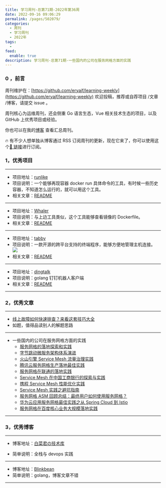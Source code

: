 ```yaml
---
title: 学习周刊-总第71期-2022年第36周
date: 2022-09-16 09:06:29
permalink: /pages/502079/
categories:
  - 周刊
  - 学习周刊
  - 2022年
tags:
  -
feed:
  enable: true
description: 学习周刊-总第71期-一些国内的公司在服务网格方面的实践
---
```


### 0 ，前言

周刊维护在：[https://github.com/eryajf/learning-weekly](https://github.com/eryajf/learning-weekly) 欢迎投稿，推荐或自荐项目 /文章 /博客，请提交 issue 。

周刊核心为运维周刊，还会侧重 Go 语言生态，Vue 相关技术生态的项目，以及 GitHub 上优秀项目或经验。

你也可以在我的[博客](http://fsvip.gitee.io/hexo-theme-fluid//learning-weekly/) 查看汇总周刊。

🔥 有不少人想单独从博客通过 RSS 订阅周刊的更新，现在它来了，你可以使用这个[🔗 链接](http://fsvip.gitee.io/hexo-theme-fluid//learning-weekly.xml)进行订阅。

### 1，优秀项目

---

- 项目地址：[runlike](https://github.com/lavie/runlike)
- 项目说明：一个能够再现容器 docker run 具体命令的工具，有时候一些历史容器，不知道怎么运行的，就可以用这个工具。
- 相关文章：[README](https://github.com/lavie/runlike#readme)

---

- 项目地址：[Whaler](https://github.com/P3GLEG/Whaler)
- 项目说明：与上边工具类似，这个工具能够查看镜像的 Dockerfile。
- 相关文章：[README](https://github.com/P3GLEG/Whaler#readme)

---

- 项目地址：[tabby](https://github.com/Eugeny/tabby)
- 项目说明：一款开源的跨平台支持的终端程序，能够方便地管理主机连接。
  ![](http://t.eryajf.net/imgs/2022/09/77b35c4244596454.png)
- 相关文章：[README](https://github.com/Eugeny/tabby/blob/master/README.zh-CN.md)

---

- 项目地址：[dingtalk](https://github.com/blinkbean/dingtalk)
- 项目说明：golang 钉钉机器人客户端
- 相关文章：[README](https://github.com/blinkbean/dingtalk#readme)

---

### 2，优秀文章

---

- [线上故障如何快速排查？来看这套技巧大全](https://developer.aliyun.com/article/778128)
- 如题，值得品读别人的解题思路

---

- 一些国内的公司在服务网格方面的实践
  - [服务网格的落地探索和实践](https://juejin.cn/post/7056677198949777422)
  - [字节跳动微服务架构体系演进](https://mp.weixin.qq.com/s?__biz=MzkzMzE2ODg1MQ==&mid=2247490205&idx=1&sn=e2304c4f33a34c1ac8f5eed067592193&exportkey=AYvEx%2FltBIEqreKzqAEz8ZI%3D&pass_ticket=2AkjZsRka9zXGFIEBfAptunkGJwm7voOQ5YcSqIY2rwOorRvRyQ4p4NEsGFa9OA3&wx_header=0)
  - [火山引擎 Service Mesh 流量治理实践](https://mp.weixin.qq.com/s?__biz=MzkzMzE2ODg1MQ==&mid=2247490107&idx=1&sn=ce2fb78f370157e8de50fa94e141a834&exportkey=AVmKzMtT3D7Xx7UajmSpuVk%3D&pass_ticket=2AkjZsRka9zXGFIEBfAptunkGJwm7voOQ5YcSqIY2rwOorRvRyQ4p4NEsGFa9OA3&wx_header=0)
  - [腾讯云服务网格生产落地最佳实践](https://github.com/tetratelabs/istio-weekly/tree/main/istio-big-talk/005)
  - [服务网格在联通的落地实践](https://developer.baidu.com/article/detail.html?id=294659)
  - [Service Mesh 在中国工商银行的探索与实践](https://www.sofastack.tech/blog/exploration-and-practice-of-service-mesh-in-icbc/)
  - [携程 Service Mesh 性能优化实践](https://www.51cto.com/article/714100.html)
  - [Service Mesh 实践之避坑指南](https://www.51cto.com/article/646660.html)
  - [服务网格 ASM 回顾总结：最终用户如何使用服务网格？](https://my.oschina.net/u/3996014/blog/5488188)
  - [华为云应用服务网格最佳实践之从 Spring Cloud 到 Istio](https://bbs.huaweicloud.com/blogs/249674)
  - [服务网格在百度核心业务大规模落地实践](https://mp.weixin.qq.com/s/sQvs03oDeZsuX-TTz9qg8g)

---

### 3，优秀博客

---

- 博客地址：[白菜君の技术库](https://whiteccinn.github.io/)

- 简单说明：全栈与 devops 实践

---

- 博客地址：[Blinkbean](https://blinkbean.gitee.io/)
- 简单说明：golang，博客文章不错

---
